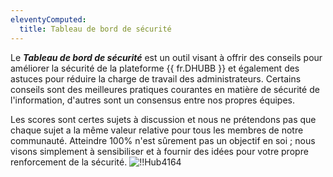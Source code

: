 ```yaml
---
eleventyComputed:
  title: Tableau de bord de sécurité
---
```

Le ***Tableau de bord de sécurité*** est un outil visant à offrir des conseils pour améliorer la sécurité de la plateforme {{ fr.DHUBB }} et également des astuces pour réduire la charge de travail des administrateurs. Certains conseils sont des meilleures pratiques courantes en matière de sécurité de l'information, d'autres sont un consensus entre nos propres équipes.

Les scores sont certes sujets à discussion et nous ne prétendons pas que chaque sujet a la même valeur relative pour tous les membres de notre communauté. Atteindre 100% n'est sûrement pas un objectif en soi ; nous visons simplement à sensibiliser et à fournir des idées pour votre propre renforcement de la sécurité.
![!!Hub4164](https://cdnweb.devolutions.net/docs/docs_en_hub_Hub4164.png)
